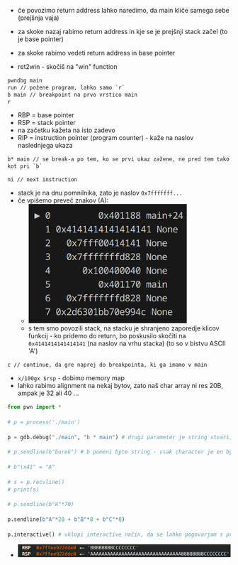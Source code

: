 - če povozimo return address lahko naredimo, da main kliče samega sebe (prejšnja vaja)
- za skoke nazaj rabimo return address in kje se je prejšnji stack začel (to je base pointer)
- za skoke rabimo vedeti return address in base pointer

- ret2win - skočiš na "win" function

```
pwndbg main
run // požene program, lahko samo `r`
b main // breakpoint na prvo vrstico main
r
```

- RBP = base pointer
- RSP = stack pointer
- na začetku kažeta na isto zadevo
- RIP = instruction pointer (program counter) - kaže na naslov naslednjega ukaza

```
b* main // se break-a po tem, ko se prvi ukaz zažene, ne pred tem tako kot pri `b`
```

```
ni // next instruction
```

- stack je na dnu pomnilnika, zato je naslov `0x7fffffff...`
- če vpišemo preveč znakov (A):
	- ![200](Images3/Pasted%20image%2020250303134932.png)
	- s tem smo povozili stack, na stacku je shranjeno zaporedje klicov funkcij - ko pridemo do return, bo poskusilo skočiti na `0x4141414141414141` (na naslov na vrhu stacka) (to so v bistvu ASCII 'A')

```
c // continue, da gre naprej do breakpointa, ki ga imamo v main
```

- `x/100gx $rsp` - dobimo memory map
- lahko rabimo alignment na nekaj bytov, zato naš char array ni res 20B, ampak je 32 ali 40 ...

```python
from pwn import *

# p = process('./main')

p = gdb.debug("./main", "b * main") # drugi parameter je string stvari, ki jih bomo dali debugggerju, tukaj je to en breakpoint

# p.sendline(b"burek") # b pomeni byte string - vsak character je en byte (kot ASCII), ne moreš imeti UTF8

# b"\x41" = "A"

# s = p.recvline()
# print(s)

# p.sendline(b"A"*70)

p.sendline(b"A"*20 + b"B"*8 + b"C"*8)

p.interactive() # vklopi interactive način, da se lahko pogovarjam s programom
```

- ![500](Images3/Pasted%20image%2020250303143510.png)